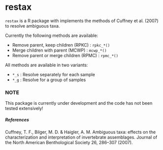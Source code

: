 restax
=============

`restax` is a R package with implements the methods of Cuffney et al. (2007) to
resolve ambiguous taxa.

Currently the following methods are available:

+ Remove parent, keep children (RPKC) : `rpkc_*()`
+ Merge children with parent (MCWP) : `mcwp_*()`
+ Remove parent or merge children (RPMC) : `rpmc_*()`

All methods are available in two variants:

+ `*_s` : Resolve separately for each sample
+ `*_g` : Resolve for a group of samples

### NOTE
This package is currently under development and the code has not been tested extensively!


##### References
Cuffney, T. F., Bilger, M. D. & Haigler, A. M. Ambiguous taxa: effects on the characterization and interpretation of invertebrate assemblages. Journal of the North American Benthological Society 26, 286–307 (2007).
